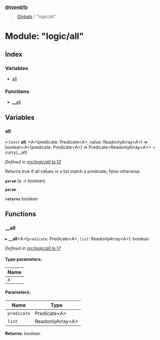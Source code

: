 **[@typed/fp](../README.md)**

> [Globals](../globals.md) / "logic/all"

# Module: "logic/all"

## Index

### Variables

* [all](_logic_all_.md#all)

### Functions

* [\_\_all](_logic_all_.md#__all)

## Variables

### all

• `Const` **all**: \<A>(predicate: Predicate\<A>, value: ReadonlyArray\<A>) => boolean\<A>(predicate: Predicate\<A>) => Predicate\<ReadonlyArray\<A>> = curry(\_\_all)

*Defined in [src/logic/all.ts:12](https://github.com/TylorS/typed-fp/blob/6ccb290/src/logic/all.ts#L12)*

Returns true if all values in a list match a predicate, false otherwise.

**`param`** (a -> boolean)

**`param`** 

**`returns`** boolean

## Functions

### \_\_all

▸ **__all**\<A>(`predicate`: Predicate\<A>, `list`: ReadonlyArray\<A>): boolean

*Defined in [src/logic/all.ts:17](https://github.com/TylorS/typed-fp/blob/6ccb290/src/logic/all.ts#L17)*

#### Type parameters:

Name |
------ |
`A` |

#### Parameters:

Name | Type |
------ | ------ |
`predicate` | Predicate\<A> |
`list` | ReadonlyArray\<A> |

**Returns:** boolean
